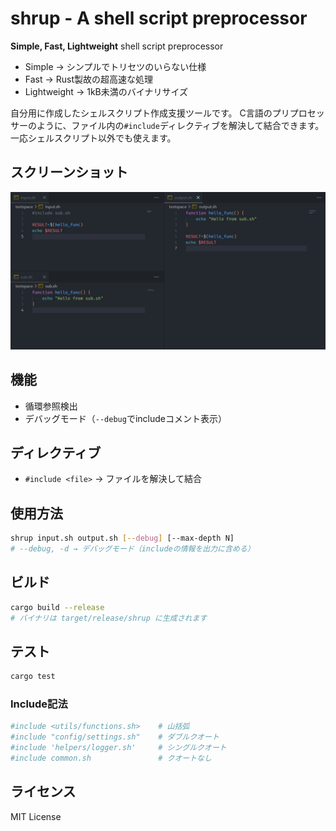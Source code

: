 # shrup - A shell script preprocessor

**Simple, Fast, Lightweight** shell script preprocessor

- Simple → シンプルでトリセツのいらない仕様
- Fast → Rust製故の超高速な処理
- Lightweight → 1kB未満のバイナリサイズ

自分用に作成したシェルスクリプト作成支援ツールです。
C言語のプリプロセッサーのように、ファイル内の`#include`ディレクティブを解決して結合できます。
一応シェルスクリプト以外でも使えます。

## スクリーンショット
![使用例](./docs/README_example.png)

## 機能

- 循環参照検出
- デバッグモード（`--debug`でincludeコメント表示）

## ディレクティブ

- `#include <file>` → ファイルを解決して結合

## 使用方法

```bash
shrup input.sh output.sh [--debug] [--max-depth N]
# --debug, -d → デバッグモード（includeの情報を出力に含める）
```

## ビルド

```bash
cargo build --release
# バイナリは target/release/shrup に生成されます
```

## テスト

```bash
cargo test
```

### Include記法

```bash
#include <utils/functions.sh>    # 山括弧
#include "config/settings.sh"    # ダブルクオート  
#include 'helpers/logger.sh'     # シングルクオート
#include common.sh               # クオートなし
```

## ライセンス

MIT License
